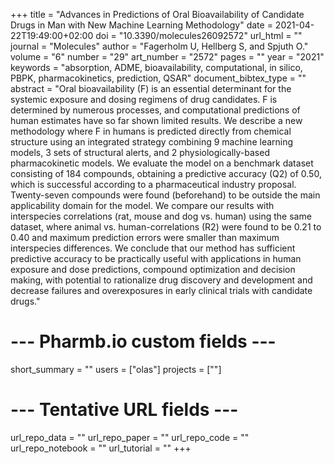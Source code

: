 +++
title = "Advances in Predictions of Oral Bioavailability of Candidate Drugs in Man with New Machine Learning Methodology"
date = 2021-04-22T19:49:00+02:00
doi = "10.3390/molecules26092572"
url_html = ""
journal = "Molecules"
author = "Fagerholm U, Hellberg S, and Spjuth O."
volume = "6"
number = "29"
art_number = "2572"
pages = ""
year = "2021"
keywords = "absorption, ADME, bioavailability, computational, in silico, PBPK, pharmacokinetics, prediction, QSAR"
document_bibtex_type = ""
abstract = "Oral bioavailability (F) is an essential determinant for the systemic exposure and dosing regimens of drug candidates. F is determined by numerous processes, and computational predictions of human estimates have so far shown limited results. We describe a new methodology where F in humans is predicted directly from chemical structure using an integrated strategy combining 9 machine learning models, 3 sets of structural alerts, and 2 physiologically-based pharmacokinetic models. We evaluate the model on a benchmark dataset consisting of 184 compounds, obtaining a predictive accuracy (Q2) of 0.50, which is successful according to a pharmaceutical industry proposal. Twenty-seven compounds were found (beforehand) to be outside the main applicability domain for the model. We compare our results with interspecies correlations (rat, mouse and dog vs. human) using the same dataset, where animal vs. human-correlations (R2) were found to be 0.21 to 0.40 and maximum prediction errors were smaller than maximum interspecies differences. We conclude that our method has sufficient predictive accuracy to be practically useful with applications in human exposure and dose predictions, compound optimization and decision making, with potential to rationalize drug discovery and development and decrease failures and overexposures in early clinical trials with candidate drugs."
# --- Pharmb.io custom fields ---
short_summary = ""
users = ["olas"]
projects = [""]
# --- Tentative URL fields ---
url_repo_data = ""
url_repo_paper = ""
url_repo_code = ""
url_repo_notebook = ""
url_tutorial = ""
+++
